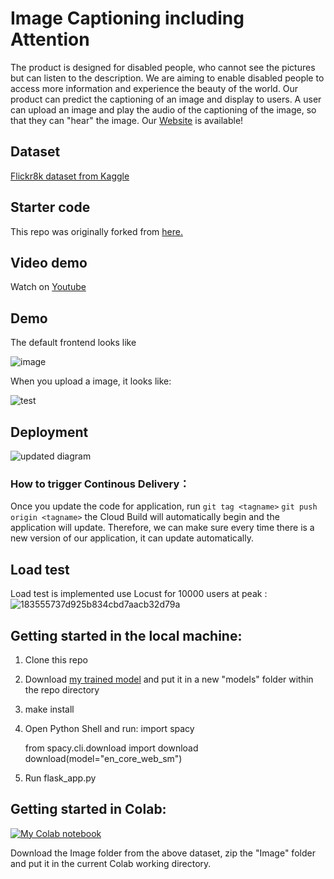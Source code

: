 # Image Captioning including Attention

The product is designed for disabled people, who cannot see the pictures but can listen to the description. We are aiming to enable disabled people to access more information and experience the beauty of the world. Our product can predict the captioning of an image and display to users. A user can upload an image and play the audio of the captioning of the image, so that they can "hear" the image. Our [Website](http://35.202.212.110:8080/) is available!

## Dataset

[Flickr8k dataset from Kaggle](https://www.kaggle.com/datasets/adityajn105/flickr8k)

## Starter code
This repo was originally forked from [here.](https://github.com/bkenan/image_captioning_attention.git)

## Video demo
Watch on [Youtube](https://youtu.be/zO_nXKDzCJI)

## Demo

The default frontend looks like

![image](https://user-images.githubusercontent.com/97444802/163241489-7ab169b6-2865-4668-be47-a5827a145a47.png)

When you upload a image, it looks like:

![test](https://user-images.githubusercontent.com/53462948/164124856-b6a6f3fb-6ee5-48c8-ac14-e7daf7d723e0.png)



## Deployment
![updated diagram](https://user-images.githubusercontent.com/76429734/164073352-1f0cbc3a-dd22-4bfe-9648-01daea1e1e19.png)


### How to trigger Continous Delivery：
Once you update the code for application, run `git tag <tagname>` `git push origin <tagname>` the Cloud Build will automatically begin and the application will update.
Therefore, we can make sure every time there is a new version of our application, it can update automatically.


## Load test
Load test is implemented use Locust for 10000 users at peak :
![183555737d925b834cbd7aacb32d79a](https://user-images.githubusercontent.com/97444802/163694662-286a601d-9259-497d-a372-ed335328a86b.png)


## Getting started in the local machine:

1. Clone this repo
2. Download [my trained model](https://drive.google.com/file/d/1t3QbSauxSnZhXE1DbuGwiT2AokOsqOjA/view?usp=sharing) and put it in a new "models" folder within the repo directory
3. make install
4. Open Python Shell and run:
    import spacy
    
    from spacy.cli.download import download
    download(model="en_core_web_sm")
5. Run flask_app.py


## Getting started in Colab:

[![My Colab notebook](https://colab.research.google.com/assets/colab-badge.svg)](https://colab.research.google.com/drive/1z1sI5wVmoflOggLfIuIIj7qQ0xAICtgn?usp=sharing) 

Download the Image folder from the above dataset, zip the "Image" folder and put it in the current Colab working directory.

